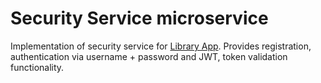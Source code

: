 # Security Service microservice

Implementation of security service for [Library App](https://github.com/arvisit/modsen-lib-app). Provides registration, 
authentication via username + password and JWT, token validation functionality.
